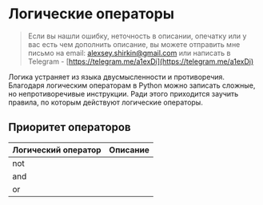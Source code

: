 # Логические операторы

> Если вы нашли ошибку, неточность в описании, опечатку или у вас есть чем дополнить описание, вы можете отправить мне письмо на email: alexsey.shirkin@gmail.com или написать в Telegram - [https://telegram.me/a1exDi](https://telegram.me/a1exDi)

Логика устраняет из языка двусмысленности и противоречия. Благодаря логическим операторам в Python можно записать сложные, но непротиворечивые инструкции. Ради этого приходится заучить правила, по которым действуют логические операторы.

## Приоритет операторов

| Логический оператор | Описание |
| ------------------- | -------- |
| not                 |          |
| and                 |          |
| or                  |          |
